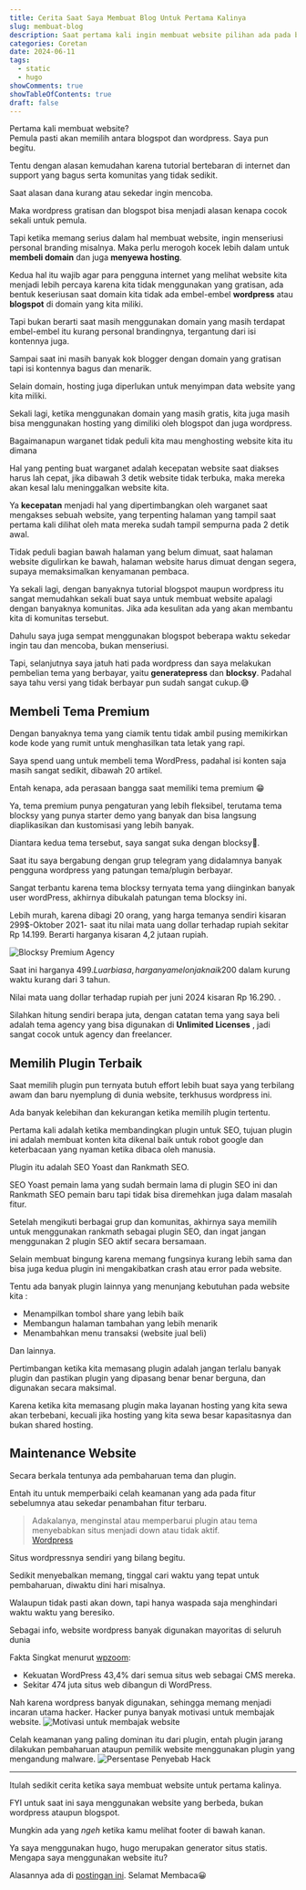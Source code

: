 ```yaml
---
title: Cerita Saat Saya Membuat Blog Untuk Pertama Kalinya
slug: membuat-blog
description: Saat pertama kali ingin membuat website pilihan ada pada blogspot dan wordpress, dengan alasan kemudahan karena tutorial bertebaran di internet dan support yang bagus serta komunitas banyak.
categories: Coretan
date: 2024-06-11
tags:
  - static
  - hugo
showComments: true
showTableOfContents: true
draft: false
---
```


Pertama kali membuat website?\
Pemula pasti akan memilih antara blogspot dan wordpress. Saya pun begitu.

Tentu dengan alasan kemudahan karena tutorial bertebaran di internet dan support yang bagus serta komunitas yang tidak sedikit.

Saat alasan dana kurang atau sekedar ingin mencoba.

Maka wordpress gratisan dan blogspot bisa menjadi alasan kenapa cocok sekali untuk pemula.

Tapi ketika memang serius dalam hal membuat website, ingin menseriusi personal branding misalnya. Maka perlu merogoh kocek lebih dalam untuk **membeli domain** dan juga **menyewa hosting**.

Kedua hal itu wajib agar para pengguna internet yang melihat website kita menjadi lebih percaya karena kita tidak menggunakan yang gratisan, ada bentuk keseriusan saat domain kita tidak ada embel-embel **wordpress** atau **blogspot** di domain yang kita miliki.

Tapi bukan berarti saat masih menggunakan domain yang masih terdapat embel-embel itu kurang personal brandingnya, tergantung dari isi kontennya juga.

Sampai saat ini masih banyak kok blogger dengan domain yang gratisan tapi isi kontennya bagus dan menarik.

Selain domain, hosting juga diperlukan untuk menyimpan data website yang kita miliki.

Sekali lagi, ketika menggunakan domain yang masih gratis, kita juga masih bisa menggunakan hosting yang dimiliki oleh blogspot dan juga wordpress.

Bagaimanapun warganet tidak peduli kita mau menghosting website kita itu dimana

Hal yang penting buat warganet adalah kecepatan website saat diakses harus lah cepat, jika dibawah 3 detik website tidak terbuka, maka mereka akan kesal lalu meninggalkan website kita.

Ya **kecepatan** menjadi hal yang dipertimbangkan oleh warganet saat mengakses sebuah website, yang terpenting halaman yang tampil saat pertama kali dilihat oleh mata mereka sudah tampil sempurna pada 2 detik awal.

Tidak peduli bagian bawah halaman yang belum dimuat, saat halaman website digulirkan ke bawah, halaman website harus dimuat dengan segera, supaya memaksimalkan kenyamanan pembaca.

Ya sekali lagi, dengan banyaknya tutorial blogspot maupun wordpress itu sangat memudahkan sekali buat saya untuk membuat website apalagi dengan banyaknya komunitas. Jika ada kesulitan ada yang akan membantu kita di komunitas tersebut.

Dahulu saya juga sempat menggunakan blogspot beberapa waktu sekedar ingin tau dan mencoba, bukan menseriusi.

Tapi, selanjutnya saya jatuh hati pada wordpress dan saya melakukan pembelian tema yang berbayar, yaitu **generatepress** dan **blocksy**. Padahal saya tahu versi yang tidak berbayar pun sudah sangat cukup.😅

## Membeli Tema Premium

Dengan banyaknya tema yang ciamik tentu tidak ambil pusing memikirkan kode kode yang rumit untuk menghasilkan tata letak yang rapi.

Saya spend uang untuk membeli tema WordPress, padahal isi konten saja masih sangat sedikit, dibawah 20 artikel.

Entah kenapa, ada perasaan bangga saat memiliki tema premium 😁

Ya, tema premium punya pengaturan yang lebih fleksibel, terutama tema blocksy yang punya starter demo yang banyak dan bisa langsung diaplikasikan dan kustomisasi yang lebih banyak.

Diantara kedua tema tersebut, saya sangat suka dengan blocksy🤩.

Saat itu saya bergabung dengan grup telegram yang didalamnya banyak pengguna wordpress yang patungan tema/plugin berbayar.

Sangat terbantu karena tema blocksy ternyata tema yang diinginkan banyak user wordPress, akhirnya dibukalah patungan tema blocksy ini.

Lebih murah, karena dibagi 20 orang, yang harga temanya sendiri kisaran 299$-Oktober 2021- saat itu nilai mata uang dollar terhadap rupiah sekitar Rp 14.199. Berarti harganya kisaran 4,2 jutaan rupiah.

![Blocksy Premium Agency](./blocksy-agency.png '*Harga Blocksy Premium | Source: [Blocksy Pricing](https://creativethemes.com/blocksy/pricing/?plan=lifetime)*')

Saat ini harganya 499$. Luar biasa, harganya melonjak naik 200$ dalam kurung waktu kurang dari 3 tahun.

Nilai mata uang dollar terhadap rupiah per juni 2024 kisaran Rp 16.290. .

Silahkan hitung sendiri berapa juta, dengan catatan tema yang saya beli adalah tema agency yang bisa digunakan di **Unlimited Licenses** , jadi sangat cocok untuk agency dan freelancer.

## Memilih Plugin Terbaik

Saat memilih plugin pun ternyata butuh effort lebih buat saya yang terbilang awam dan baru nyemplung di dunia website, terkhusus wordpress ini.

Ada banyak kelebihan dan kekurangan ketika memilih plugin tertentu.

Pertama kali adalah ketika membandingkan plugin untuk SEO, tujuan plugin ini adalah membuat konten kita dikenal baik untuk robot google dan keterbacaan yang nyaman ketika dibaca oleh manusia.

Plugin itu adalah SEO Yoast dan Rankmath SEO.

SEO Yoast pemain lama yang sudah bermain lama di plugin SEO ini dan Rankmath SEO pemain baru tapi tidak bisa diremehkan juga dalam masalah fitur.

Setelah mengikuti berbagai grup dan komunitas, akhirnya saya memilih untuk menggunakan rankmath sebagai plugin SEO, dan ingat jangan menggunakan 2 plugin SEO aktif secara bersamaan.

Selain membuat bingung karena memang fungsinya kurang lebih sama dan bisa juga kedua plugin ini mengakibatkan crash atau error pada website.

Tentu ada banyak plugin lainnya yang menunjang kebutuhan pada website kita :

- Menampilkan tombol share yang lebih baik
- Membangun halaman tambahan yang lebih menarik
- Menambahkan menu transaksi (website jual beli)

Dan lainnya.

Pertimbangan ketika kita memasang plugin adalah jangan terlalu banyak plugin dan pastikan plugin yang dipasang benar benar berguna, dan digunakan secara maksimal.

Karena ketika kita memasang plugin maka layanan hosting yang kita sewa akan terbebani, kecuali jika hosting yang kita sewa besar kapasitasnya dan bukan shared hosting.

## Maintenance Website

Secara berkala tentunya ada pembaharuan tema dan plugin.

Entah itu untuk memperbaiki celah keamanan yang ada pada fitur sebelumnya atau sekedar penambahan fitur terbaru.

> Adakalanya, menginstal atau memperbarui plugin atau tema menyebabkan situs menjadi down atau tidak aktif.\
> [Wordpress](https://wordpress.com/id/support/mengapa-situs-saya-down/#theres-a-critical-error-on-your-site)

Situs wordpressnya sendiri yang bilang begitu.

Sedikit menyebalkan memang, tinggal cari waktu yang tepat untuk pembaharuan, diwaktu dini hari misalnya.

Walaupun tidak pasti akan down, tapi hanya waspada saja menghindari waktu waktu yang beresiko.

Sebagai info, website wordpress banyak digunakan mayoritas di seluruh dunia

Fakta Singkat menurut [wpzoom](https://www.wpzoom.com/blog/wordpress-statistics/):

- Kekuatan WordPress 43,4% dari semua situs web sebagai CMS mereka.
- Sekitar 474 juta situs web dibangun di WordPress.

Nah karena wordpress banyak digunakan, sehingga memang menjadi incaran utama hacker. Hacker punya banyak motivasi untuk membajak website.
![Motivasi untuk membajak website](./motivasi-hacker.png '*Source: Hacker One Report 2021*')

Celah keamanan yang paling dominan itu dari plugin, entah plugin jarang dilakukan pembaharuan ataupun pemilik website menggunakan plugin yang mengandung malware.
![Persentase Penyebab Hack](./persentase-penyebab-hack.png '*Source: Get Astra*')

---

Itulah sedikit cerita ketika saya membuat website untuk pertama kalinya.

FYI untuk saat ini saya menggunakan website yang berbeda, bukan wordpress ataupun blogspot.

Mungkin ada yang _ngeh_ ketika kamu melihat footer di bawah kanan.

Ya saya menggunakan hugo, hugo merupakan generator situs statis. Mengapa saya menggunakan website itu?

Alasannya ada di [postingan ini](https://jundi.web.id/posts/kelebihan-dan-kekurangan-menggunakan-website-statis/). Selamat Membaca😀

